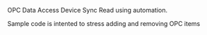 OPC Data Access Device Sync Read using automation.

Sample code is intented to stress adding and removing OPC items